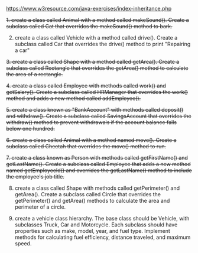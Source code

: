 https://www.w3resource.com/java-exercises/index-inheritance.php

~~1.  create a class called Animal with a method called makeSound(). Create a subclass called Cat that overrides the makeSound() method to bark.~~

2.  create a class called Vehicle with a method called drive(). Create a subclass called Car that overrides the drive() method to print "Repairing a car"

~~3.  create a class called Shape with a method called getArea(). Create a subclass called Rectangle that overrides the getArea() method to calculate the area of a rectangle.~~

~~4.  create a class called Employee with methods called work() and getSalary(). Create a subclass called HRManager that overrides the work() method and adds a new method called addEmployee().~~

~~5.  create a class known as "BankAccount" with methods called deposit() and withdraw(). Create a subclass called SavingsAccount that overrides the withdraw() method to prevent withdrawals if the account balance falls below one hundred.~~

~~6.  create a class called Animal with a method named move(). Create a subclass called Cheetah that overrides the move() method to run.~~

~~7.  create a class known as Person with methods called getFirstName() and getLastName(). Create a subclass called Employee that adds a new method named getEmployeeId() and overrides the getLastName() method to include the employee's job title.~~

8.  create a class called Shape with methods called getPerimeter() and getArea(). Create a subclass called Circle that overrides the getPerimeter() and getArea() methods to calculate the area and perimeter of a circle.

9.  create a vehicle class hierarchy. The base class should be Vehicle, with subclasses Truck, Car and Motorcycle. Each subclass should have properties such as make, model, year, and fuel type. Implement methods for calculating fuel efficiency, distance traveled, and maximum speed. 